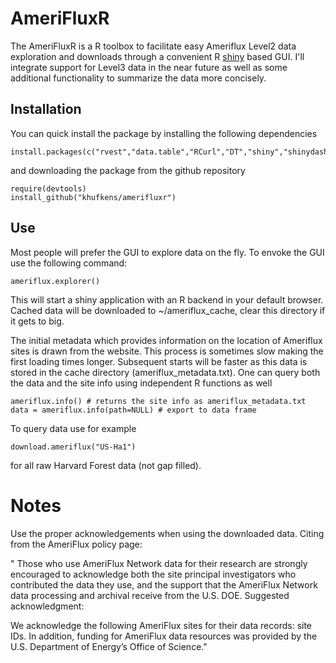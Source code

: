 # AmeriFluxR

The AmeriFluxR is a R toolbox to facilitate easy Ameriflux Level2 data exploration and downloads through a convenient R [shiny](http://shiny.rstudio.com/) based GUI. I'll integrate support for Level3 data in the near future as well as some additional functionality to summarize the data more concisely.

## Installation

You can quick install the package by installing the following dependencies

	install.packages(c("rvest","data.table","RCurl","DT","shiny","shinydashboard","leaflet","plotly","devtools"))

and downloading the package from the github repository

	require(devtools)
	install_github("khufkens/amerifluxr")

## Use

Most people will prefer the GUI to explore data on the fly. To envoke the GUI use the following command:

	ameriflux.explorer()

This will start a shiny application with an R backend in your default browser. Cached data will be downloaded to ~/ameriflux_cache, clear this directory if it gets to big.

The initial metadata which provides information on the location of Ameriflux sites is drawn from the website. This process is sometimes slow making the first loading times longer. Subsequent starts will be faster as this data is stored in the cache directory (ameriflux_metadata.txt). One can query both the data and the site info using independent R functions as well

	ameriflux.info() # returns the site info as ameriflux_metadata.txt
	data = ameriflux.info(path=NULL) # export to data frame

To query data use for example

	download.ameriflux("US-Ha1")

for all raw Harvard Forest data (not gap filled).

# Notes
Use the proper acknowledgements when using the downloaded data. Citing from the AmeriFlux policy page:

" Those who use AmeriFlux Network data for their research are strongly encouraged to acknowledge both the site principal investigators who contributed the data they use, and the support that the AmeriFlux Network data processing and archival receive from the U.S. DOE. Suggested acknowledgment:

We acknowledge the following AmeriFlux sites for their data records: site IDs. In addition, funding for AmeriFlux data resources was provided by the U.S. Department of Energy’s Office of Science."

